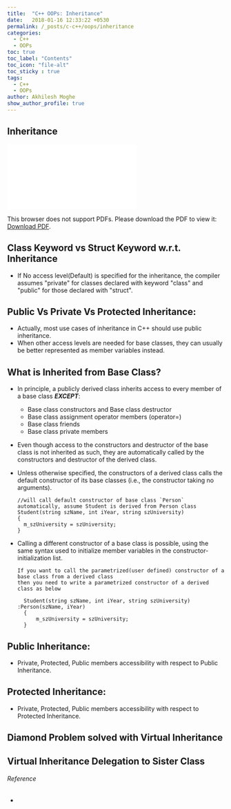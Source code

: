 ```yaml
---
title:  "C++ OOPs: Inheritance"
date:   2018-01-16 12:33:22 +0530
permalink: /_posts/c-c++/oops/inheritance
categories:
  - C++
  - OOPs
toc: true
toc_label: "Contents"
toc_icon: "file-alt"
toc_sticky : true
tags:
  - C++
  - OOPs
author: Akhilesh Moghe
show_author_profile: true
---
```


## Inheritance

<object data="/assets/docs/c-cpp/oops/inheritance/C++ Inheritance.pdf" type="application/pdf" width="1000px" height="1000px">
  <embed src="/assets/docs/c-cpp/oops/inheritance/C++ Inheritance.pdf">
      <p>This browser does not support PDFs. Please download the PDF to view it: <a href="/assets/docs/c-cpp/oops/inheritance/C++ Inheritance.pdf">Download PDF</a>.</p>
  </embed>
</object>

## Class Keyword vs Struct Keyword w.r.t. Inheritance
- If No access level(Default) is specified for the inheritance, the compiler assumes "private" for classes declared with keyword "class" and "public" for those declared with "struct".

## Public Vs Private Vs Protected Inheritance:
- Actually, most use cases of inheritance in C++ should use public inheritance.
- When other access levels are needed for base classes, they can usually be better represented as member variables instead.

## What is Inherited from Base Class?
- In principle, a publicly derived class inherits access to every member of a base class __*EXCEPT*__:
  - Base class constructors and Base class destructor
  - Base class assignment operator members (operator=)
  - Base class friends
  - Base class private members
- Even though access to the constructors and destructor of the base class is not inherited as such, they are automatically called by the constructors and destructor of the derived class.
- Unless otherwise specified, the constructors of a derived class calls the default constructor of its base classes (i.e., the constructor taking no arguments).

  ```
  //will call default constructor of base class `Person` automatically, assume Student is derived from Person class
  Student(string szName, int iYear, string szUniversity)
  {
    m_szUniversity = szUniversity;
  }
	```

- Calling a different constructor of a base class is possible, using the same syntax used to initialize member variables in the constructor-initialization list.

  ```
  If you want to call the parametrized(user defined) constructor of a base class from a derived class
  then you need to write a parametrized constructor of a derived class as below
  
    Student(string szName, int iYear, string szUniversity) :Person(szName, iYear)
    {
	    m_szUniversity = szUniversity;
    }
  ```

## Public Inheritance:
- Private, Protected, Public members accessibility with respect to Public Inheritance.

  <script src="https://gist.github.com/akhileshmoghe/4d9d14a007eb2fbe0c6d27d150401baa.js"></script>

## Protected Inheritance:
- Private, Protected, Public members accessibility with respect to Protected Inheritance.

  <script src="https://gist.github.com/akhileshmoghe/8e53b1f01b11f2403ee95f4dcc838d11.js"></script>

## Diamond Problem solved with Virtual Inheritance

  <script src="https://gist.github.com/akhileshmoghe/ed25651e17fd3a3b41ef11bfde78d046.js"></script>

## Virtual Inheritance Delegation to Sister Class

  <script src="https://gist.github.com/akhileshmoghe/b77d1293bc63b9fa5321fe24d1122e17.js"></script>

###### Reference
  - 


